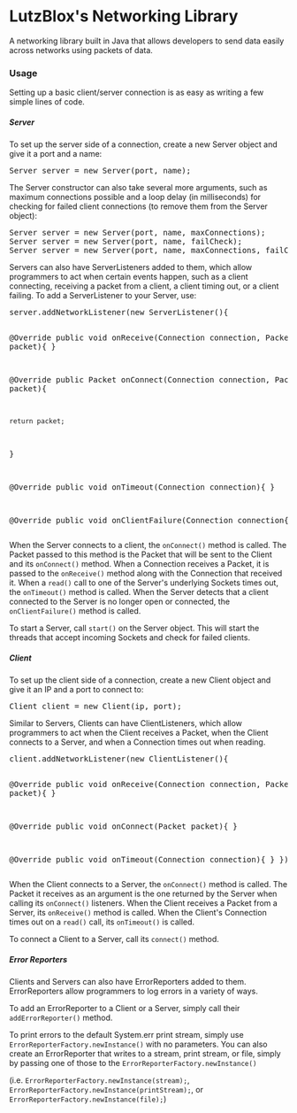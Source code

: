 <h1>LutzBlox's Networking Library</h1>
<p>A networking library built in Java that allows developers to send data easily across networks using packets of data.</p>
<h3>Usage</h3>
<p>Setting up a basic client/server connection is as easy as writing a few simple lines of code.</p>
<h5>Server</h5>
<p>To set up the server side of a connection, create a new Server object and give it a port and a name:</p>
<pre>Server server = new Server(port, name);</pre>
<p>The Server constructor can also take several more arguments, such as maximum connections possible and a loop delay (in milliseconds) for checking for failed client connections (to remove them from the Server object):</p>
<pre>
Server server = new Server(port, name, maxConnections);
Server server = new Server(port, name, failCheck);
Server server = new Server(port, name, maxConnections, failCheck);
</pre>
<p>Servers can also have ServerListeners added to them, which allow programmers to act when certain events happen, such as a client connecting, receiving a packet from a client, a client timing out, or a client failing.  To add a ServerListener to your Server, use:</p>
<pre>
server.addNetworkListener(new ServerListener(){

  @Override
  public void onReceive(Connection connection, Packet packet){
  }
  
  @Override
  public Packet onConnect(Connection connection, Packet packet){
  
    return packet;
  }
  
  @Override
  public void onTimeout(Connection connection){
  }
  
  @Override
  public void onClientFailure(Connection connection{
  }
});
</pre>
<p>When the Server connects to a client, the <code>onConnect()</code> method is called.  The Packet passed to this method is the Packet that will be sent to the Client and its <code>onConnect()</code> method.  When a Connection receives a Packet, it is passed to the <code>onReceive()</code> method along with the Connection that received it.  When a <code>read()</code> call to one of the Server's underlying Sockets times out, the <code>onTimeout()</code> method is called.  When the Server detects that a client connected to the Server is no longer open or connected, the <code>onClientFailure()</code> method is called.</p>
<p>To start a Server, call <code>start()</code> on the Server object.  This will start the threads that accept incoming Sockets and check for failed clients.</p>
<h5>Client</h5>
<p>To set up the client side of a connection, create a new Client object and give it an IP and a port to connect to:</p>
<pre>Client client = new Client(ip, port);</pre>
<p>Similar to Servers, Clients can have ClientListeners, which allow programmers to act when the Client receives a Packet, when the Client connects to a Server, and when a Connection times out when reading.</p>
<pre>
client.addNetworkListener(new ClientListener(){

  @Override
  public void onReceive(Connection connection, Packet packet){
  }
  
  @Override
  public void onConnect(Packet packet){
  }
  
  @Override
  public void onTimeout(Connection connection){
  }
});
</pre>
<p>When the Client connects to a Server, the <code>onConnect()</code> method is called.  The Packet it receives as an argument is the one returned by the Server when calling its <code>onConnect()</code> listeners.  When the Client receives a Packet from a Server, its <code>onReceive()</code> method is called.  When the Client's Connection times out on a <code>read()</code> call, its <code>onTimeout()</code> is called.</p>
<p>To connect a Client to a Server, call its <code>connect()</code> method.</p>
<h5>Error Reporters</h5>
<p>Clients and Servers can also have ErrorReporters added to them.  ErrorReporters allow programmers to log errors in a variety of ways.</p>
<p>To add an ErrorReporter to a Client or a Server, simply call their <code>addErrorReporter()</code> method.</p>
<p>To print errors to the default System.err print stream, simply use <code>ErrorReporterFactory.newInstance()</code> with no parameters.  You can also create an ErrorReporter that writes to a stream, print stream, or file, simply by passing one of those to the <code>ErrorReporterFactory.newInstance()</code></p>
<p>(i.e. <code>ErrorReporterFactory.newInstance(stream);</code>, <code>ErrorReporterFactory.newInstance(printStream);</code>, or <code>ErrorReporterFactory.newInstance(file);</code>)</p>
